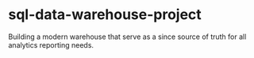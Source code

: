 # sql-data-warehouse-project
Building a modern warehouse that serve as a since source of truth for all analytics reporting needs.
